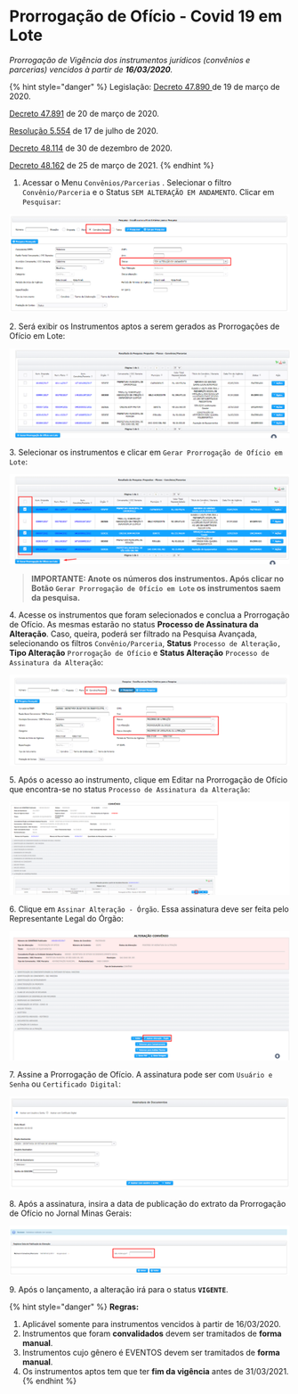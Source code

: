 # Prorrogação de Ofício - Covid 19 em Lote

_Prorrogação de Vigência dos instrumentos jurídicos (convênios e parcerias) vencidos à partir de **16/03/2020**._

{% hint style="danger" %}
Legislação: [Decreto 47.890 ](https://www.almg.gov.br/consulte/legislacao/completa/completa.html?tipo=DEC\&num=47890\&comp=\&ano=2020)de 19 de março de 2020.

&#x20;                   [Decreto 47.891](https://www.almg.gov.br/consulte/legislacao/completa/completa.html?tipo=DEC\&num=47891\&comp=\&ano=2020) de 20 de março de 2020.

&#x20;                   [Resolução 5.554](https://www.almg.gov.br/consulte/legislacao/completa/completa.html?num=5554\&ano=2020\&tipo=RAL) de 17 de julho de 2020.&#x20;

&#x20;                   [Decreto 48.114](https://www.almg.gov.br/consulte/legislacao/completa/completa.html?tipo=DEC\&num=48114\&comp=\&ano=2020\&aba=js\_textoOriginal#texto) de 30 de dezembro de 2020.

&#x20;                   [Decreto 48.162](https://www.almg.gov.br/consulte/legislacao/completa/completa.html?tipo=DEC\&num=48162\&comp=\&ano=2021) de 25 de março de 2021.
{% endhint %}

1. Acessar o Menu `Convênios/Parcerias` . Selecionar o filtro `Convênio/Parceria` e o Status `SEM ALTERAÇÃO EM ANDAMENTO`. Clicar em `Pesquisar`:

![](<../../../../.gitbook/assets/image (396) (1).png>)

2\. Será exibir os Instrumentos aptos a serem gerados as Prorrogações de Ofício em Lote:

![](<../../../../.gitbook/assets/image (397) (1).png>)

3\. Selecionar os instrumentos e clicar em `Gerar Prorrogação de Ofício em Lote`:

![](<../../../../.gitbook/assets/image (403) (1).png>)

> **IMPORTANTE: Anote os números dos instrumentos. Após clicar no Botão `Gerar Prorrogação de Ofício em Lote` os instrumentos saem da pesquisa.**

4\. Acesse os instrumentos que foram selecionados e conclua a Prorrogação de Ofício. As mesmas estarão no status **Processo de Assinatura da Alteração**. Caso, queira, poderá ser filtrado na Pesquisa Avançada, selecionando os filtros `Convênio/Parceria`, **Status** `Processo de Alteração,` **Tipo Alteração** `Prorrogação de Ofício` e **Status Alteração** `Processo de Assinatura da Alteração`:

![](<../../../../.gitbook/assets/image (404) (1).png>)

5\. Após o acesso ao instrumento, clique em Editar na Prorrogação de Ofício que encontra-se no status `Processo de Assinatura da Alteração`:

![](<../../../../.gitbook/assets/image (394) (1).png>)

6\. Clique em `Assinar Alteração - Órgão`. Essa assinatura deve ser feita pelo Representante Legal do Órgão:

![](<../../../../.gitbook/assets/image (405) (1).png>)

7\. Assine a Prorrogação de Ofício. A assinatura pode ser com `Usuário e Senha` ou `Certificado Digital`:

![](<../../../../.gitbook/assets/image (401) (1).png>)

8\. Após a assinatura, insira a data de publicação do extrato da Prorrogação de Ofício no Jornal Minas Gerais:

![](<../../../../.gitbook/assets/image (393) (1).png>)

9\. Após o lançamento, a alteração irá para o status **`VIGENTE`**.

{% hint style="danger" %}
**Regras:**

1. Aplicável somente para instrumentos vencidos à partir de 16/03/2020.
2. Instrumentos que foram **convalidados** devem ser tramitados de **forma manual**.
3. Instrumentos cujo gênero é EVENTOS devem ser tramitados de **forma manual**.
4. Os instrumentos aptos tem que ter **fim da vigência** antes de 31/03/2021.
{% endhint %}
